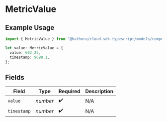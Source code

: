 # MetricValue

## Example Usage

```typescript
import { MetricValue } from "@hathora/cloud-sdk-typescript/models/components";

let value: MetricValue = {
  value: 602.25,
  timestamp: 9698.1,
};
```

## Fields

| Field              | Type               | Required           | Description        |
| ------------------ | ------------------ | ------------------ | ------------------ |
| `value`            | *number*           | :heavy_check_mark: | N/A                |
| `timestamp`        | *number*           | :heavy_check_mark: | N/A                |